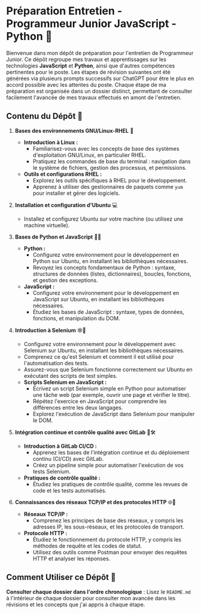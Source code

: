 # Préparation Entretien - Programmeur Junior JavaScript - Python 🚀

Bienvenue dans mon dépôt de préparation pour l'entretien de Programmeur Junior. Ce dépôt regroupe mes travaux et apprentissages sur les technologies **JavaScript** et **Python**, ainsi que d'autres compétences pertinentes pour le poste. Les étapes de révision suivantes ont été générées via plusieurs prompts successifs sur ChatGPT pour être le plus en accord possible avec les attentes du poste. Chaque étape de ma préparation est organisée dans un dossier distinct, permettant de consulter facilement l'avancée de mes travaux effectués en amont de l'entretien.

## Contenu du Dépôt 📂

1. **Bases des environnements GNU/Linux-RHEL** 🐧
   * **Introduction à Linux :**
     * Familiarisez-vous avec les concepts de base des systèmes d'exploitation GNU/Linux, en particulier RHEL.
     * Pratiquez les commandes de base du terminal : navigation dans le système de fichiers, gestion des processus, et permissions.
   * **Outils et configurations RHEL :**
     * Explorez les outils spécifiques à RHEL pour le développement.
     * Apprenez à utiliser des gestionnaires de paquets comme `yum` pour installer et gérer des logiciels.

2. **Installation et configuration d'Ubuntu** 💻
   * Installez et configurez Ubuntu sur votre machine (ou utilisez une machine virtuelle).

3. **Bases de Python et JavaScript** 🐍✨
   * **Python :**
     * Configurez votre environnement pour le développement en Python sur Ubuntu, en installant les bibliothèques nécessaires.
     * Revoyez les concepts fondamentaux de Python : syntaxe, structures de données (listes, dictionnaires), boucles, fonctions, et gestion des exceptions.
   * **JavaScript :**
     * Configurez votre environnement pour le développement en JavaScript sur Ubuntu, en installant les bibliothèques nécessaires.
     * Étudiez les bases de JavaScript : syntaxe, types de données, fonctions, et manipulation du DOM.

4. **Introduction à Selenium** 🕸️🔧
   * Configurez votre environnement pour le développement avec Selenium sur Ubuntu, en installant les bibliothèques nécessaires.
   * Comprenez ce qu'est Selenium et comment il est utilisé pour l'automatisation des tests.
   * Assurez-vous que Selenium fonctionne correctement sur Ubuntu en exécutant des scripts de test simples.
   * **Scripts Selenium en JavaScript :**
     * Écrivez un script Selenium simple en Python pour automatiser une tâche web (par exemple, ouvrir une page et vérifier le titre).
     * Répétez l'exercice en JavaScript pour comprendre les différences entre les deux langages.
     * Explorez l'exécution de JavaScript dans Selenium pour manipuler le DOM.

5. **Intégration continue et contrôle qualité avec GitLab** 🔄🛠️
   * **Introduction à GitLab CI/CD :**
     * Apprenez les bases de l'intégration continue et du déploiement continu (CI/CD) avec GitLab.
     * Créez un pipeline simple pour automatiser l'exécution de vos tests Selenium.
   * **Pratiques de contrôle qualité :**
     * Étudiez les pratiques de contrôle qualité, comme les revues de code et les tests automatisés.

6. **Connaissances des réseaux TCP/IP et des protocoles HTTP** 🌐📡
   * **Réseaux TCP/IP :**
     * Comprenez les principes de base des réseaux, y compris les adresses IP, les sous-réseaux, et les protocoles de transport.
   * **Protocole HTTP :**
     * Étudiez le fonctionnement du protocole HTTP, y compris les méthodes de requête et les codes de statut.
     * Utilisez des outils comme Postman pour envoyer des requêtes HTTP et analyser les réponses.

## Comment Utiliser ce Dépôt 📘

**Consulter chaque dossier dans l'ordre chronologique** : Lisez le `README.md` à l'intérieur de chaque dossier pour consulter mon avancée dans les révisions et les concepts que j'ai appris à chaque étape.
